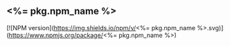 ## <%= pkg.npm_name %>

[![NPM version](https://img.shields.io/npm/v/<%= pkg.npm_name %>.svg)](https://www.npmjs.org/package/<%= pkg.npm_name %>)

